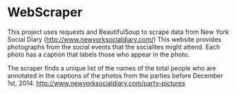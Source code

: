 # WebScraper

This project uses requests and BeautifulSoup to scrape data from New York Social Diary (http://www.newyorksocialdiary.com/)
This website provides photographs from the social events that the socialites might attend. Each photo has a caption that
labels those who appear in the photo.

The scraper finds a unique list of the names of the total people who are annotated in the captions of the photos from the
parties before December 1st, 2014.
http://www.newyorksocialdiary.com/party-pictures

